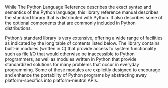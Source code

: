 While The Python Language Reference describes the exact syntax and semantics of the Python language,
 this library reference manual describes the standard library that is distributed with Python. It also
  describes some of the optional components that are commonly included in Python distributions.

Python’s standard library is very extensive, offering a wide range of facilities as indicated by the long 
table of contents listed below. The library contains built-in modules (written in C) that provide access 
to system functionality such as file I/O that would otherwise be inaccessible to Python programmers, as 
well as modules written in Python that provide standardized solutions for many problems that occur in 
everyday programming. Some of these modules are explicitly designed to encourage and enhance the 
portability of Python programs by abstracting away platform-specifics into platform-neutral APIs.